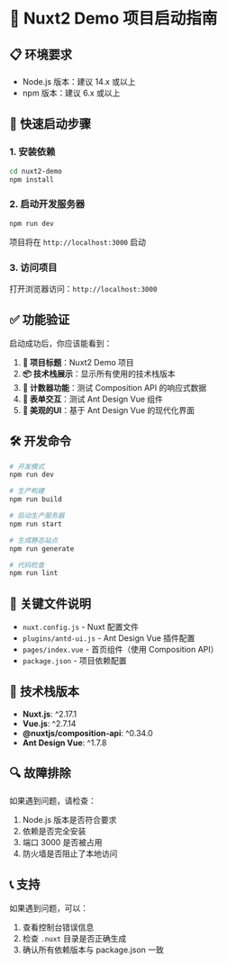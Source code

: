 # 🚀 Nuxt2 Demo 项目启动指南

## 📋 环境要求

- Node.js 版本：建议 14.x 或以上
- npm 版本：建议 6.x 或以上

## 🔧 快速启动步骤

### 1. 安装依赖
```bash
cd nuxt2-demo
npm install
```

### 2. 启动开发服务器
```bash
npm run dev
```

项目将在 `http://localhost:3000` 启动

### 3. 访问项目
打开浏览器访问：`http://localhost:3000`

## ✅ 功能验证

启动成功后，你应该能看到：

1. **🎯 项目标题**：Nuxt2 Demo 项目
2. **📦 技术栈展示**：显示所有使用的技术栈版本
3. **🔢 计数器功能**：测试 Composition API 的响应式数据
4. **📝 表单交互**：测试 Ant Design Vue 组件
5. **🎨 美观的UI**：基于 Ant Design Vue 的现代化界面

## 🛠️ 开发命令

```bash
# 开发模式
npm run dev

# 生产构建
npm run build

# 启动生产服务器
npm run start

# 生成静态站点
npm run generate

# 代码检查
npm run lint
```

## 📁 关键文件说明

- `nuxt.config.js` - Nuxt 配置文件
- `plugins/antd-ui.js` - Ant Design Vue 插件配置
- `pages/index.vue` - 首页组件（使用 Composition API）
- `package.json` - 项目依赖配置

## 🎯 技术栈版本

- **Nuxt.js**: ^2.17.1
- **Vue.js**: ^2.7.14  
- **@nuxtjs/composition-api**: ^0.34.0
- **Ant Design Vue**: ^1.7.8

## 🔍 故障排除

如果遇到问题，请检查：

1. Node.js 版本是否符合要求
2. 依赖是否完全安装
3. 端口 3000 是否被占用
4. 防火墙是否阻止了本地访问

## 📞 支持

如果遇到问题，可以：
1. 查看控制台错误信息
2. 检查 `.nuxt` 目录是否正确生成
3. 确认所有依赖版本与 package.json 一致 